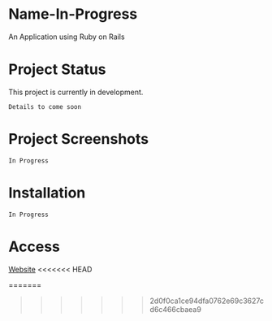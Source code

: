 # Name-In-Progress
An Application using Ruby on Rails

# Project Status
This project is currently in development. 

``Details to come soon``

# Project Screenshots

``In Progress``

# Installation

``In Progress``

# Access

<a href=https://jtbryan.github.io/Name-In-Progress/>Website</a>
<<<<<<< HEAD

=======
>>>>>>> 2d0f0ca1ce94dfa0762e69c3627cd6c466cbaea9
